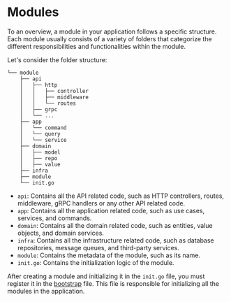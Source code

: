 # Modules
To an overview, a module in your application follows a specific structure. Each module usually consists of a variety of folders that categorize the different responsibilities and functionalities within the module.

Let's consider the folder structure:
```
└── module
    ├── api
    │   ├── http
    │   │   ├── controller
    │   │   ├── middleware
    │   │   └── routes
    │   ├── grpc
    │   └── ...
    ├── app
    │   └── command
    │   └── query
    │   └── service
    ├── domain
    │   ├── model
    │   ├── repo
    │   ├── value
    ├── infra
    ├── module
    └── init.go
```
- `api`: Contains all the API related code, such as HTTP controllers, routes, middleware, gRPC handlers or any other API related code.
- `app`: Contains all the application related code, such as use cases, services, and commands.
- `domain`: Contains all the domain related code, such as entities, value objects, and domain services.
- `infra`: Contains all the infrastructure related code, such as database repositories, message queues, and third-party services.
- `module`: Contains the metadata of the module, such as its name.
- `init.go`: Contains the initialization logic of the module.

After creating a module and initializing it in the `init.go` file, you must register it in the [bootstrap](../internal/bootstrap.go) file. This file is responsible for initializing all the modules in the application.